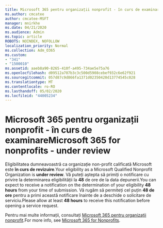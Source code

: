 ```yaml
---
title: Microsoft 365 pentru organizații nonprofit - în curs de examinare
ms.author: cmcatee
author: cmcatee-MSFT
manager: mnirkhe
ms.date: 04/21/2020
ms.audience: Admin
ms.topic: article
ROBOTS: NOINDEX, NOFOLLOW
localization_priority: Normal
ms.collection: Adm_O365
ms.custom:
- "341"
- "1500010"
ms.assetid: aaeb8a90-8265-410f-a495-734ae5e75a76
ms.openlocfilehash: d09512a707b3c3c500d5908cebef932c6e62f921
ms.sourcegitcommit: 057d87c9d866fa1371d02350420d13774545c028
ms.translationtype: MT
ms.contentlocale: ro-RO
ms.lasthandoff: 05/02/2020
ms.locfileid: "44005234"
---
```

# <a name="microsoft-365-for-nonprofits---under-review"></a><span data-ttu-id="dfb3a-102">Microsoft 365 pentru organizații nonprofit - în curs de examinare</span><span class="sxs-lookup"><span data-stu-id="dfb3a-102">Microsoft 365 for nonprofits - under review</span></span>

<span data-ttu-id="dfb3a-103">Eligibilitatea dumneavoastră ca organizație non-profit calificată Microsoft este **în curs de revizuire**.</span><span class="sxs-lookup"><span data-stu-id="dfb3a-103">Your eligibility as a Microsoft Qualified Nonprofit Organization is **under review**.</span></span> <span data-ttu-id="dfb3a-104">Vă puteți aștepta să primiți o notificare cu privire la determinarea eligibilității la **48** de ore de la data depunerii.</span><span class="sxs-lookup"><span data-stu-id="dfb3a-104">You can expect to receive a notification on the determination of your eligibility **48 hours** from your time of submission.</span></span> <span data-ttu-id="dfb3a-105">Vă rugăm să permiteți cel puțin **48 de ore** pentru a primi această notificare înainte de a deschide o solicitare de serviciu.</span><span class="sxs-lookup"><span data-stu-id="dfb3a-105">Please allow at least **48 hours** to receive this notification before opening a service request.</span></span> 

<span data-ttu-id="dfb3a-106">Pentru mai multe informații, consultați [Microsoft 365 pentru organizații nonprofit](https://www.microsoft.com/nonprofits/microsoft-365).</span><span class="sxs-lookup"><span data-stu-id="dfb3a-106">For more info, see [Microsoft 365 for Nonprofits](https://www.microsoft.com/nonprofits/microsoft-365).</span></span> 
